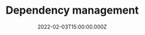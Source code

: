 ---
title: Dependency management
description: Description here
date: 2022-02-03T15:00:00.000Z
released: false
---